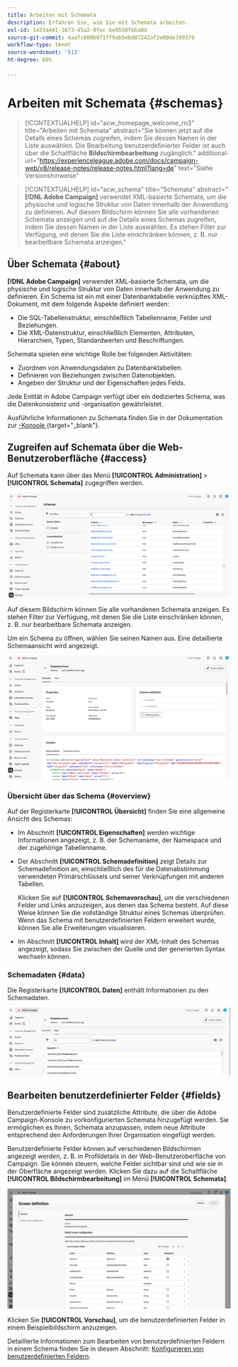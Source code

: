 ```yaml
---
title: Arbeiten mit Schemata
description: Erfahren Sie, wie Sie mit Schemata arbeiten.
exl-id: 1433a441-1673-45a2-9fec-be9550fbba0d
source-git-commit: 4aafc800b971ff9ab5e6d07242af2e00de399379
workflow-type: tm+mt
source-wordcount: '513'
ht-degree: 66%

---
```


# Arbeiten mit Schemata {#schemas}

>[!CONTEXTUALHELP]
>id="acw_homepage_welcome_rn3"
>title="Arbeiten mit Schemata"
>abstract="Sie können jetzt auf die Details eines Schemas zugreifen, indem Sie dessen Namen in der Liste auswählen. Die Bearbeitung benutzerdefinierter Felder ist auch über die Schaltfläche **Bildschirmbearbeitung** zugänglich."
>additional-url="https://experienceleague.adobe.com/docs/campaign-web/v8/release-notes/release-notes.html?lang=de" text="Siehe Versionshinweise"

>[!CONTEXTUALHELP]
>id="acw_schema"
>title="Schemata"
>abstract="**[!DNL Adobe Campaign]** verwendet XML-basierte Schemata, um die physische und logische Struktur von Daten innerhalb der Anwendung zu definieren. Auf diesem Bildschirm können Sie alle vorhandenen Schemata anzeigen und auf die Details eines Schemas zugreifen, indem Sie dessen Namen in der Liste auswählen. Es stehen Filter zur Verfügung, mit denen Sie die Liste einschränken können, z. B. nur bearbeitbare Schemata anzeigen."

## Über Schemata {#about}

**[!DNL Adobe Campaign]** verwendet XML-basierte Schemata, um die physische und logische Struktur von Daten innerhalb der Anwendung zu definieren. Ein Schema ist ein mit einer Datenbanktabelle verknüpftes XML-Dokument, mit dem folgende Aspekte definiert werden: 

* Die SQL-Tabellenstruktur, einschließlich Tabellenname, Felder und Beziehungen.
* Die XML-Datenstruktur, einschließlich Elementen, Attributen, Hierarchien, Typen, Standardwerten und Beschriftungen.

Schemata spielen eine wichtige Rolle bei folgenden Aktivitäten:

* Zuordnen von Anwendungsdaten zu Datenbanktabellen.
* Definieren von Beziehungen zwischen Datenobjekten.
* Angeben der Struktur und der Eigenschaften jedes Felds.

Jede Entität in Adobe Campaign verfügt über ein dediziertes Schema, was die Datenkonsistenz und -organisation gewährleistet.

Ausführliche Informationen zu Schemata finden Sie in der Dokumentation zur [-Konsole ](https://experienceleague.adobe.com/de/docs/campaign/campaign-v8/developer/shemas-forms/schemas){target="_blank"}.

## Zugreifen auf Schemata über die Web-Benutzeroberfläche {#access}

Auf Schemata kann über das Menü **[!UICONTROL Administration]** > **[!UICONTROL Schemata]** zugegriffen werden.

![Bildschirm mit der Liste der Schemata mit verfügbaren Schemata und Filtern](assets/schemas-list.png)

Auf diesem Bildschirm können Sie alle vorhandenen Schemata anzeigen. Es stehen Filter zur Verfügung, mit denen Sie die Liste einschränken können, z. B. nur bearbeitbare Schemata anzeigen.

Um ein Schema zu öffnen, wählen Sie seinen Namen aus. Eine detaillierte Schemaansicht wird angezeigt.

![Bildschirm mit Schemadetails mit Schemaeigenschaften und -inhalten](assets/schema-details.png)

### Übersicht über das Schema {#overview}

Auf der Registerkarte **[!UICONTROL Übersicht]** finden Sie eine allgemeine Ansicht des Schemas:

* Im Abschnitt **[!UICONTROL Eigenschaften]** werden wichtige Informationen angezeigt, z. B. der Schemaname, der Namespace und der zugehörige Tabellenname.

* Der Abschnitt **[!UICONTROL Schemadefinition]** zeigt Details zur Schemadefinition an, einschließlich des für die Datenabstimmung verwendeten Primärschlüssels und seiner Verknüpfungen mit anderen Tabellen.

  Klicken Sie auf **[!UICONTROL Schemavorschau]**, um die verschiedenen Felder und Links anzuzeigen, aus denen das Schema besteht. Auf diese Weise können Sie die vollständige Struktur eines Schemas überprüfen. Wenn das Schema mit benutzerdefinierten Feldern erweitert wurde, können Sie alle Erweiterungen visualisieren.

* Im Abschnitt **[!UICONTROL Inhalt]** wird der XML-Inhalt des Schemas angezeigt, sodass Sie zwischen der Quelle und der generierten Syntax wechseln können.

### Schemadaten {#data}

Die Registerkarte **[!UICONTROL Daten]** enthält Informationen zu den Schemadaten.

![Registerkarte „Schemadaten“ mit Datenstruktur und Attributen](assets/schemas-data.png)

## Bearbeiten benutzerdefinierter Felder {#fields}

Benutzerdefinierte Felder sind zusätzliche Attribute, die über die Adobe Campaign-Konsole zu vorkonfigurierten Schemata hinzugefügt werden. Sie ermöglichen es Ihnen, Schemata anzupassen, indem neue Attribute entsprechend den Anforderungen Ihrer Organisation eingefügt werden. 

Benutzerdefinierte Felder können auf verschiedenen Bildschirmen angezeigt werden, z. B. in Profildetails in der Web-Benutzeroberfläche von Campaign. Sie können steuern, welche Felder sichtbar sind und wie sie in der Oberfläche angezeigt werden. Klicken Sie dazu auf die Schaltfläche **[!UICONTROL Bildschirmbearbeitung]** im Menü **[!UICONTROL Schemata]**.

![Bildschirm für benutzerdefinierte Felder mit bearbeitbaren Attributen](assets/schemas-custom.png)

Klicken Sie **[!UICONTROL Vorschau]**, um die benutzerdefinierten Felder in einem Beispielbildschirm anzuzeigen.

Detaillierte Informationen zum Bearbeiten von benutzerdefinierten Feldern in einem Schema finden Sie in diesem Abschnitt: [Konfigurieren von benutzerdefinierten Feldern](../administration/custom-fields.md).